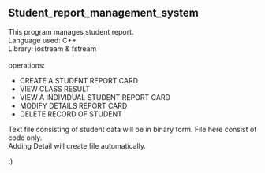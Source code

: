## Student_report_management_system <br>
This program manages student report. <br>
Language used: C++ <br>
Library: iostream & fstream<br><br>
operations:
- CREATE A STUDENT REPORT CARD
- VIEW CLASS RESULT
- VIEW A INDIVIDUAL STUDENT REPORT CARD
- MODIFY DETAILS REPORT CARD
- DELETE RECORD OF STUDENT
          
Text file consisting of student data will be in binary form. File here consist of code only.<br>
Adding Detail will create file automatically.

:)
